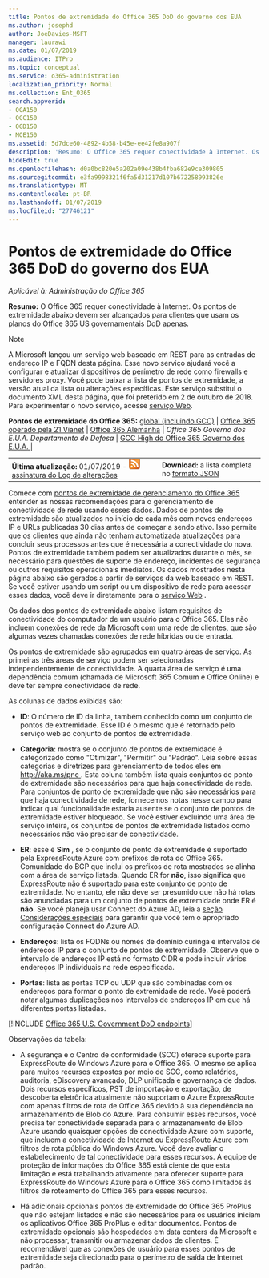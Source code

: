 ```yaml
---
title: Pontos de extremidade do Office 365 DoD do governo dos EUA
ms.author: josephd
author: JoeDavies-MSFT
manager: laurawi
ms.date: 01/07/2019
ms.audience: ITPro
ms.topic: conceptual
ms.service: o365-administration
localization_priority: Normal
ms.collection: Ent_O365
search.appverid:
- OGA150
- OGC150
- OGD150
- MOE150
ms.assetid: 5d7dce60-4892-4b58-b45e-ee42fe8a907f
description: 'Resumo: O Office 365 requer conectividade à Internet. Os pontos de extremidade abaixo devem ser alcançados para clientes que usam os planos do Office 365 US governamentais DoD apenas.'
hideEdit: true
ms.openlocfilehash: d0a0bc820e5a202a09e438b4fba682e9ce309805
ms.sourcegitcommit: e3fa9998321f6fa5d31217d107b672258993826e
ms.translationtype: MT
ms.contentlocale: pt-BR
ms.lasthandoff: 01/07/2019
ms.locfileid: "27746121"
---
```

# <a name="office-365-us-government-dod-endpoints"></a>Pontos de extremidade do Office 365 DoD do governo dos EUA

*Aplicável à: Administração do Office 365*

 **Resumo:** O Office 365 requer conectividade à Internet. Os pontos de extremidade abaixo devem ser alcançados para clientes que usam os planos do Office 365 US governamentais DoD apenas.
  
> [!NOTE]
> A Microsoft lançou um serviço web baseado em REST para as entradas de endereço IP e FQDN desta página. Esse novo serviço ajudará você a configurar e atualizar dispositivos de perímetro de rede como firewalls e servidores proxy. Você pode baixar a lista de pontos de extremidade, a versão atual da lista ou alterações específicas. Este serviço substitui o documento XML desta página, que foi preterido em 2 de outubro de 2018. Para experimentar o novo serviço, acesse [serviço Web](office-365-ip-web-service.md).
  
 **Pontos de extremidade do Office 365:** [global (incluindo GCC)](urls-and-ip-address-ranges.md) | [Office 365 operado pela 21 Vianet](urls-and-ip-address-ranges-21vianet.md)  | [Office 365 Alemanha](office-365-germany-endpoints.md)  |  *Office 365 Governo dos E.U.A. Departamento de Defesa* | [GCC High do Office 365 Governo dos E.U.A. ](office-365-u-s-government-gcc-high-endpoints.md) |
  
|||
|:-----|:-----|
|**Última atualização:** 01/07/2019 - ![RSS](media/5dc6bb29-25db-4f44-9580-77c735492c4b.png) [assinatura do Log de alterações](https://endpoints.office.com/version/USGOVDoD?allversions=true&format=rss&clientrequestid=b10c5ed1-bad1-445f-b386-b919946339a7) <br/> |**Download:** a lista completa no [formato JSON](https://endpoints.office.com/endpoints/USGOVDoD?clientrequestid=b10c5ed1-bad1-445f-b386-b919946339a7) <br/> |
   
 Comece com [pontos de extremidade de gerenciamento do Office 365](managing-office-365-endpoints.md) entender as nossas recomendações para o gerenciamento de conectividade de rede usando esses dados. Dados de pontos de extremidade são atualizados no início de cada mês com novos endereços IP e URLs publicadas 30 dias antes de começar a sendo ativo. Isso permite que os clientes que ainda não tenham automatizada atualizações para concluir seus processos antes que é necessária a conectividade do nova. Pontos de extremidade também podem ser atualizados durante o mês, se necessário para questões de suporte de endereço, incidentes de segurança ou outros requisitos operacionais imediatos. Os dados mostrados nesta página abaixo são gerados a partir de serviços da web baseado em REST. Se você estiver usando um script ou um dispositivo de rede para acessar esses dados, você deve ir diretamente para o [serviço Web](office-365-ip-web-service.md) .

Os dados dos pontos de extremidade abaixo listam requisitos de conectividade do computador de um usuário para o Office 365. Eles não incluem conexões de rede da Microsoft com uma rede de clientes, que são algumas vezes chamadas conexões de rede híbridas ou de entrada.

Os pontos de extremidade são agrupados em quatro áreas de serviço. As primeiras três áreas de serviço podem ser selecionadas independentemente de conectividade. A quarta área de serviço é uma dependência comum (chamada de Microsoft 365 Comum e Office Online) e deve ter sempre conectividade de rede.

As colunas de dados exibidas são:

- **ID**: O número de ID da linha, também conhecido como um conjunto de pontos de extremidade. Esse ID é o mesmo que é retornado pelo serviço web ao conjunto de pontos de extremidade.

- **Categoria**: mostra se o conjunto de pontos de extremidade é categorizado como "Otimizar", "Permitir" ou "Padrão". Leia sobre essas categorias e diretrizes para gerenciamento de todos eles em [ http://aka.ms/pnc ](http://aka.ms/pnc). Esta coluna também lista quais conjuntos de ponto de extremidade são necessários para que haja conectividade de rede. Para conjuntos de ponto de extremidade que não são necessários para que haja conectividade de rede, fornecemos notas nesse campo para indicar qual funcionalidade estaria ausente se o conjunto de pontos de extremidade estiver bloqueado. Se você estiver excluindo uma área de serviço inteira, os conjuntos de pontos de extremidade listados como necessários não vão precisar de conectividade.

- **ER**: esse é **Sim** , se o conjunto de ponto de extremidade é suportado pela ExpressRoute Azure com prefixos de rota do Office 365. Comunidade do BGP que inclui os prefixos de rota mostrados se alinha com a área de serviço listada. Quando ER for **não**, isso significa que ExpressRoute não é suportado para este conjunto de ponto de extremidade. No entanto, ele não deve ser presumido que não há rotas são anunciadas para um conjunto de pontos de extremidade onde ER é **não**. Se você planeja usar Connect do Azure AD, leia a [seção Considerações especiais](https://docs.microsoft.com/azure/active-directory/connect/active-directory-AADconnect-instances#microsoft-azure-government-cloud) para garantir que você tem o apropriado configuração Connect do Azure AD.

- **Endereços**: lista os FQDNs ou nomes de domínio curinga e intervalos de endereços IP para o conjunto de pontos de extremidade. Observe que o intervalo de endereços IP está no formato CIDR e pode incluir vários endereços IP individuais na rede especificada.
 
- **Portas**: lista as portas TCP ou UDP que são combinadas com os endereços para formar o ponto de extremidade de rede. Você poderá notar algumas duplicações nos intervalos de endereços IP em que há diferentes portas listadas.
 
[!INCLUDE [Office 365 U.S. Government DoD endpoints](./includes/office-365-u.s.-government-dod-endpoints.md)]
  
Observações da tabela:

- A segurança e o Centro de conformidade (SCC) oferece suporte para ExpressRoute do Windows Azure para o Office 365. O mesmo se aplica para muitos recursos expostos por meio de SCC, como relatórios, auditoria, eDiscovery avançado, DLP unificada e governança de dados. Dois recursos específicos, PST de importação e exportação, de descoberta eletrônica atualmente não suportam o Azure ExpressRoute com apenas filtros de rota de Office 365 devido à sua dependência no armazenamento de Blob do Azure. Para consumir esses recursos, você precisa ter conectividade separada para o armazenamento de Blob Azure usando quaisquer opções de conectividade Azure com suporte, que incluem a conectividade de Internet ou ExpressRoute Azure com filtros de rota pública do Windows Azure. Você deve avaliar o estabelecimento de tal conectividade para esses recursos. A equipe de proteção de informações do Office 365 está ciente de que esta limitação e está trabalhando ativamente para oferecer suporte para ExpressRoute do Windows Azure para o Office 365 como limitados às filtros de roteamento do Office 365 para esses recursos.

- Há adicionais opcionais pontos de extremidade do Office 365 ProPlus que não estejam listados e não são necessários para os usuários iniciam os aplicativos Office 365 ProPlus e editar documentos. Pontos de extremidade opcionais são hospedados em data centers da Microsoft e não processar, transmitir ou armazenar dados de clientes. É recomendável que as conexões de usuário para esses pontos de extremidade seja direcionado para o perímetro de saída de Internet padrão.
